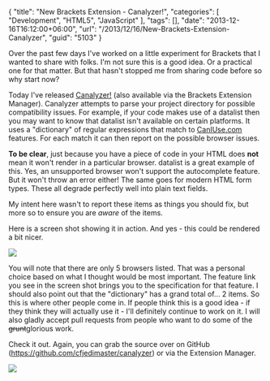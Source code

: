 {
	"title": "New Brackets Extension - Canalyzer!",
	"categories": [
		"Development",
		"HTML5",
		"JavaScript"
	],
	"tags": [],
	"date": "2013-12-16T16:12:00+06:00",
	"url": "/2013/12/16/New-Brackets-Extension-Canalyzer",
	"guid": "5103"
}

<p>
Over the past few days I've worked on a little experiment for Brackets that I wanted to share with folks. I'm not sure this is a good idea. Or a practical one for that matter. But that hasn't stopped me from sharing code before so why start now?
</p>
<!--more-->
<p>
Today I've released <a href="https://github.com/cfjedimaster/canalyzer">Canalyzer!</a> (also available via the Brackets Extension Manager). Canalyzer attempts to parse your project directory for possible compatibility issues. For example, if your code makes use of a datalist then you may want to know that datalist isn't available on certain platforms. It uses a "dictionary" of regular expressions that match to <a href="http://www.caniuse.com">CanIUse.com</a> features. For each match it can then report on the possible browser issues.
</p>

<p>
<strong>To be clear</strong>, just because you have a piece of code in your HTML does <strong>not</strong> mean it won't render in a particular browser. datalist is a great example of this. Yes, an unsupported browser won't support the autocomplete feature. But it won't throw an error either! The same goes for modern HTML form types. These all degrade perfectly well into plain text fields.
</p>

<p>
My intent here wasn't to report these items as things you should fix, but more so to ensure you are <i>aware</i> of the items. 
</p>

<p>
Here is a screen shot showing it in action. And yes - this could be rendered a bit nicer.
</p>

<p>
<img src="https://static.raymondcamden.com/images/ss12.png" />
</p>

<p>
You will note that there are only 5 browsers listed. That was a personal choice based on what I thought would be most important. The feature link you see in the screen shot brings you to the specification for that feature. I should also point out that the "dictionary" has a grand total of... 2 items. So this is where other people come in. If people think this is a good idea - if they think they will actually use it - I'll definitely continue to work on it. I will also gladly accept pull requests from people who want to do some of the <strike>grunt</strike>glorious work.
</p>

<p>
Check it out. Again, you can grab the source over on GitHub (<a href="https://github.com/cfjedimaster/canalyzer">https://github.com/cfjedimaster/canalyzer</a>) or via the Extension Manager.
</p>

<p>
<img src="https://static.raymondcamden.com/images/s25.png" />
</p>